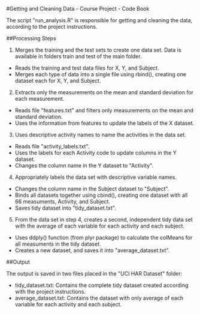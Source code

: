 #Getting and Cleaning Data - Course Project - Code Book

The script "run_analysis.R" is responsible for getting and cleaning the data, 
according to the project instructions.


##Processing Steps

1. Merges the training and the test sets to create one data set. Data is available in folders train and test of the main folder.
* Reads the training and test data files for X, Y, and Subject.
* Merges each type of data into a single file using rbind(), creating one dataset each for X, Y, and Subject.

2. Extracts only the measurements on the mean and standard deviation for each measurement. 
* Reads file "features.txt" and filters only measurements on the mean and standard deviation.
* Uses the information from features to update the labels of the X dataset.

3. Uses descriptive activity names to name the activities in the data set.
* Reads file "activity_labels.txt".
* Uses the labels for each Activity code to update columns in the Y dataset.
* Changes the column name in the Y dataset to "Activity".

4. Appropriately labels the data set with descriptive variable names. 
* Changes the column name in the Subject dataset to "Subject".
* Binds all datasets together using cbind(), creating one dataset with all 66 measuments, Activity, and Subject.
* Saves tidy dataset into "tidy_dataset.txt".

5. From the data set in step 4, creates a second, independent tidy data set with the average of each variable for each activity and each subject.
* Uses ddply() function (from plyr package) to calculate the colMeans for all measuments in the tidy dataset.
* Creates a new dataset, and saves it into "average_dataset.txt".


##Output

The output is saved in two files placed in the "UCI HAR Dataset" folder:
* tidy_dataset.txt: Contains the complete tidy dataset created according with the project instructions.
* average_dataset.txt: Contains the dataset with only average of each variable for each activity and each subject.
